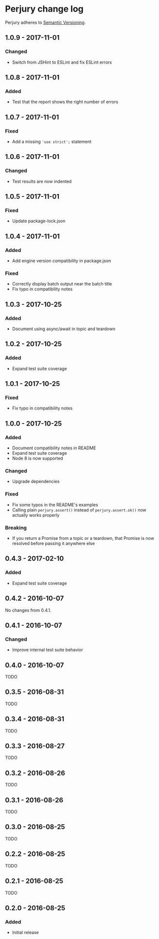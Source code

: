 # Perjury change log

Perjury adheres to [Semantic Versioning](http://semver.org/).

## 1.0.9 - 2017-11-01

### Changed

* Switch from JSHint to ESLint and fix ESLint errors

## 1.0.8 - 2017-11-01

### Added

* Test that the report shows the right number of errors

## 1.0.7 - 2017-11-01

### Fixed

* Add a missing `'use strict';` statement

## 1.0.6 - 2017-11-01

### Changed

* Test results are now indented

## 1.0.5 - 2017-11-01

### Fixed

* Update package-lock.json

## 1.0.4 - 2017-11-01

### Added

* Add engine version compatibility in package.json

### Fixed

* Correctly display batch output near the batch title
* Fix typo in compatibility notes

## 1.0.3 - 2017-10-25

### Added

* Document using async/await in topic and teardown

## 1.0.2 - 2017-10-25

### Added

* Expand test suite coverage

## 1.0.1 - 2017-10-25

### Fixed

* Fix typo in compatibility notes

## 1.0.0 - 2017-10-25

### Added

* Document compatibility notes in README
* Expand test suite coverage
* Node 8 is now supported

### Changed

* Upgrade dependencies

### Fixed

* Fix some typos in the README's examples
* Calling plain `perjury.assert()` instead of `perjury.assert.ok()` now actually works properly

### Breaking

* If you return a Promise from a topic or a teardown, that Promise is now resolved before passing it anywhere else

## 0.4.3 - 2017-02-10

### Added

* Expand test suite coverage

## 0.4.2 - 2016-10-07

No changes from 0.4.1.

## 0.4.1 - 2016-10-07

### Changed

* Improve internal test suite behavior

## 0.4.0 - 2016-10-07

TODO

## 0.3.5 - 2016-08-31

TODO

## 0.3.4 - 2016-08-31

TODO

## 0.3.3 - 2016-08-27

TODO

## 0.3.2 - 2016-08-26

TODO

## 0.3.1 - 2016-08-26

TODO

## 0.3.0 - 2016-08-25

TODO

## 0.2.2 - 2016-08-25

TODO

## 0.2.1 - 2016-08-25

TODO

## 0.2.0 - 2016-08-25

### Added

* Initial release
